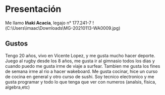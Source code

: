 # Presentación
Me llamo **Iñaki Acacia**, legajo n° 177.241-7
!(C:\Users\imaac\Downloads\MG-20210113-WA0009.jpg)
## Gustos
Tengo 20 años, vivo en Vicente Lopez, y me gusta mucho hacer deporte. Juego al rugby desde los 8 años, me gusta ir al gimnasio todos los dias 
y cuando puedo me gusta irme de viaje a surfear. Tambien me gusta los fines de semana irme al rio a hacer wakeboard.
Me gusta cocinar, hice un curso de cocina en general y otro curso de sushi.
Soy tecnico electronico y me gusta programar y todo lo que tenga que ver con numeros (analsis, fisica, algebra,etc)
